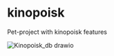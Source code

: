 # kinopoisk
Pet-project with kinopoisk features


![Kinopoisk_db drawio](https://user-images.githubusercontent.com/57236252/168787203-f0ed4359-ceb3-49dc-9d89-cd7d30e508f9.svg)
